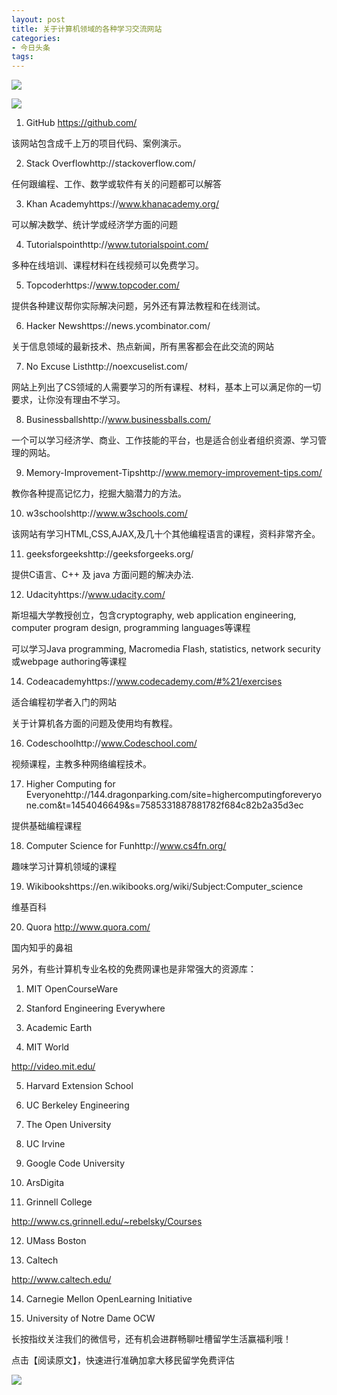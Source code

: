 ```yaml
---
layout: post
title: 关于计算机领域的各种学习交流网站
categories:
- 今日头条
tags:
---
```

![](http://p1.pstatp.com/large/1150014f4d439feea8b)

![](http://p1.pstatp.com/large/1160014f390b56249a1)

1. GitHub https://github.com/

该网站包含成千上万的项目代码、案例演示。

2. Stack Overflowhttp://stackoverflow.com/

任何跟编程、工作、数学或软件有关的问题都可以解答

3. Khan Academyhttps://www.khanacademy.org/

可以解决数学、统计学或经济学方面的问题

4. Tutorialspointhttp://www.tutorialspoint.com/

多种在线培训、课程材料在线视频可以免费学习。

5. Topcoderhttps://www.topcoder.com/

提供各种建议帮你实际解决问题，另外还有算法教程和在线测试。

6. Hacker Newshttps://news.ycombinator.com/

关于信息领域的最新技术、热点新闻，所有黑客都会在此交流的网站

7. No Excuse Listhttp://noexcuselist.com/

网站上列出了CS领域的人需要学习的所有课程、材料，基本上可以满足你的一切要求，让你没有理由不学习。

8. Businessballshttp://www.businessballs.com/

一个可以学习经济学、商业、工作技能的平台，也是适合创业者组织资源、学习管理的网站。

9. Memory-Improvement-Tipshttp://www.memory-improvement-tips.com/

教你各种提高记忆力，挖掘大脑潜力的方法。

10. w3schoolshttp://www.w3schools.com/

该网站有学习HTML,CSS,AJAX,及几十个其他编程语言的课程，资料非常齐全。

11. geeksforgeekshttp://geeksforgeeks.org/

提供C语言、C++ 及 java 方面问题的解决办法. 

12. Udacityhttps://www.udacity.com/

斯坦福大学教授创立，包含cryptography, web application engineering, computer program design, programming languages等课程

可以学习Java programming, Macromedia Flash, statistics, network security或webpage authoring等课程

14. Codeacademyhttps://www.codecademy.com/#%21/exercises

适合编程初学者入门的网站

关于计算机各方面的问题及使用均有教程。

16. Codeschoolhttp://www.Codeschool.com/

视频课程，主教多种网络编程技术。

17. Higher Computing for Everyonehttp://144.dragonparking.com/site=highercomputingforeveryone.com&t=1454046649&s=7585331887881782f684c82b2a35d3ec

提供基础编程课程

18. Computer Science for Funhttp://www.cs4fn.org/

趣味学习计算机领域的课程

19. Wikibookshttps://en.wikibooks.org/wiki/Subject:Computer_science

维基百科

20. Quora http://www.quora.com/

国内知乎的鼻祖

另外，有些计算机专业名校的免费网课也是非常强大的资源库：

1. MIT OpenCourseWare

2. Stanford Engineering Everywhere

3. Academic Earth

4. MIT World

http://video.mit.edu/

5. Harvard Extension School

6. UC Berkeley Engineering

7. The Open University

8. UC Irvine

9. Google Code University

10. ArsDigita

11. Grinnell College

http://www.cs.grinnell.edu/~rebelsky/Courses

12. UMass Boston

13. Caltech

http://www.caltech.edu/

14. Carnegie Mellon OpenLearning Initiative

15. University of Notre Dame OCW

长按指纹关注我们的微信号，还有机会进群畅聊吐槽留学生活赢福利哦！

点击【阅读原文】，快速进行准确加拿大移民留学免费评估

![](http://p3.pstatp.com/large/11b0008315bbbdb81b1)